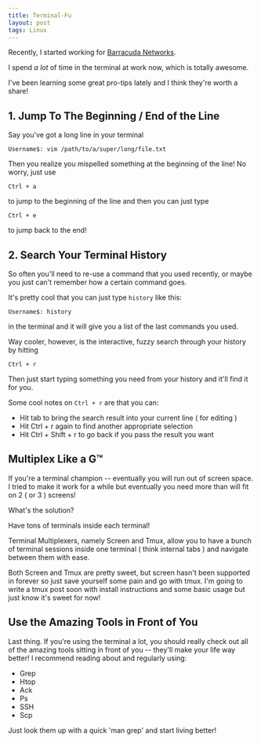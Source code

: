```yaml
---
title: Terminal-Fu
layout: post
tags: Linux
---
```


Recently, I started working for <a href="http://www.barracudanetworks.com">Barracuda Networks</a>.

I spend *a lot* of time in the terminal at work now, which is totally awesome.

I've been learning some great pro-tips lately and I think they're worth a share!

## 1. Jump To The Beginning / End of the Line

Say you've got a long line in your terminal

<pre><code>Username$: vim /path/to/a/super/long/file.txt</code></pre>

Then you realize you mispelled something at the beginning of the line! No worry, just use

<code>Ctrl + a</code>

to jump to the beginning of the line and then you can just type

<code>Ctrl + e</code>

to jump back to the end!

## 2. Search Your Terminal History

So often you'll need to re-use a command that you used recently, or maybe you just can't remember how a certain command goes.

It's pretty cool that you can just type <code>history</code> like this:

<pre><code>Username$: history</code></pre>

in the terminal and it will give you a list of the last commands you used.

Way cooler, however, is the interactive, fuzzy search through your history by hitting

<code>Ctrl + r</code>

Then just start typing something you need from your history and it'll find it for you.

Some cool notes on <code>Ctrl + r</code> are that you can:

+ Hit tab to bring the search result into your current line ( for editing )
+ Hit Ctrl + r again to find another appropriate selection
+ Hit Ctrl + Shift + r to go back if you pass the result you want

## Multiplex Like a G&trade;

If you're a terminal champion -- eventually you will run out of screen space. I tried to make it work for a while but eventually you need more than will fit on 2 ( or 3 ) screens!

What's the solution?

Have tons of terminals inside each terminal!

Terminal Multiplexers, namely Screen and Tmux, allow you to have a bunch of terminal sessions inside one terminal ( think internal tabs ) and navigate between them with ease.

Both Screen and Tmux are pretty sweet, but screen hasn't been supported in forever so just save yourself some pain and go with tmux. I'm going to write a tmux post soon with install instructions and some basic usage but just know it's sweet for now!

## Use the Amazing Tools in Front of You

Last thing. If you're using the terminal a lot, you should really check out all of the amazing tools sitting in front of you -- they'll make your life way better! I recommend reading about and regularly using:

+ Grep
+ Htop
+ Ack
+ Ps
+ SSH
+ Scp

Just look them up with a quick 'man grep' and start living better!
